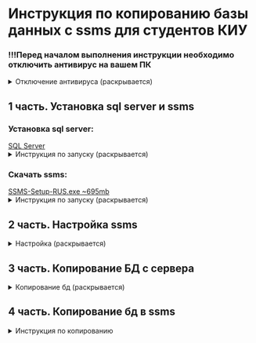<h1>Инструкция по копированию базы данных с ssms для студентов КИУ</h1>
<h3>!!!Перед началом выполнения инструкции необходимо отключить антивирус на вашем ПК</h3>
<details>
<summary>Отключение антивируса (раскрывается)</summary>

Нажимаем на значок антивируса
<img src="images/antivirus1.png" alt="Значок антивируса">

Переходим в раздел "Защита от вирусов и угроз"
<img src="images/antivirus2.png" alt="Переход в нужынй раздел">

Переходим в управление настройками
<img src="images/antivirus3.png" alt="Управление настройками">

Переключаем все ползунки
<img src="images/antivirus4.png" alt="Переключение ползунков">

Готово
</details>
<h2>1 часть. Установка sql server и ssms</h2>

<h3>Установка sql server:</h3> <a href="https://github.com/MaksimFomin06/instructions-for-copying-a-database-from-SSMS/raw/refs/heads/main/sql%20server/SQL2022-SSEI-Dev.exe?download=" download>SQL Server </a>
<details>
<summary>Инструкция по запуску (раскрывается)</summary>
<ul>
<li>
Запускаем файл
<img src="images/sql1.png" alt="Запуск exe файла">
</li>
<li>
В всплывающем окне разрешаем внесение изменений на устройстве("Да")
</li>
<li>
Выбираем тип установки "Базовая"
<img src="images/sql2.png" alt="Базовая">
</li>
<li>
Нажимаем "Принять"
<img src="images/sql3.png" alt="">
</li>
<li>
Проверяем место установки и нажимаем кнопку "Установить"
<img src="images/sql4.png" alt="">
</li>
<li>
Ждем конца установки. Размер ~8.5gb.
Нажимаем "Закрыть" и "Да"
<img src="images/sql5.png" alt="">
</li>
</ul>
</details>

<h3>Скачать ssms:</h3> <a href="https://github.com/MaksimFomin06/instructions-for-copying-a-database-from-SSMS/raw/refs/heads/main/ssms/SSMS-Setup-RUS.exe?download=" download>SSMS-Setup-RUS.exe ~695mb</a>
<details>
<summary>Инструкция по запуску (раскрывается)</summary>
<ul>
<li>
Запускаем файл
<img src="images/ssms1.png" alt="">
</li>
<li>
В всплывающем окне разрешаем внесение изменений на устройстве("Да")
</li>
<li>
Проверяем расположение и кнопку "Установить".
После установки нажимаем "Закрыть"
<img src="images/ssms2.png" alt="">
</li>
</ul>
</details>
<h2>2 часть. Настройка ssms</h2>
<details>
<summary>Настройка (раскрывается)</summary>
<ul>
<li>
Открываем ssms. Нас встречает такое меню.
<img src="images/ssms3.png" alt="">
</li>
<li>
Далее в окне выбираем "Продолжить обзор"
<img src="images/ssms4.png" alt="">
</li>
<li>
Выбираем как на фото. Далее "ОК" и "Соединить"
<img src="images/ssms5.png" alt="">
</li>
</ul>
</details>
<h2>3 часть. Копирование БД с сервера</h2>
<details>
<summary>Копирование бд (раскрывается)</summary>
<ul>
<li>
Правой кнопкой мыши нажимаем на нужную БД
<img src="images/copy1.png" alt="">
</li>
<li>
Нажимаем "Задачи" -> "Сформировать скрипты"
<img src="images/copy2.png" alt="">
</li>
<li>
Выйдет такое меню
<img src="images/copy3.png" alt="">
</li>
<li>
Нажимаем "Далее"
</li>
<li>
Выбираем как на фото, затем "Далее"
<img src="images/copy4.png" alt="">
</li>
<li>
Нажимаем дополнительно. "Сформировать скрипт для зависимостей -> True" Затем "ОК"
<img src="images/recovery7.png" alt="">  
</li>
<li>
Далее выбираем параметры сохранения и обязательно запоминаем путь сохранения и название файла. Нажимаем "Далее" два раза
<img src="images/copy5.png" alt="">
</li>
<li>
Итоговый результат. Нажимаем "Готово"
<img src="images/copy6.png" alt="">
</li>
</ul>
</details>
<h2>4 часть. Копирование бд в ssms</h2>
<details>
<summary>Инструкция по копированию</summary>
<ul>
<li>
В ssms создаем базу данных с таким же названием как и на сервере
<img src="images/recovery.png" alt="">
</li>
<li>
Выйдет окно. В "Имя базы данных" пишем название БД. Нажимаем "ОК"
<img src="images/recovery3.png" alt="">
</li>
<li>
Находим наш файл в проводнике, нажимаем на него два раза
<img src="images/recovery1.png" alt="">
</li>
<li>
Файл откроется в ssms и нам нужно будет его выполнить
<img src="images/recovery2.png" alt="">
</li>
<li>
Если вы все сделали правильно то скрипт выполнится успешно
<img src="images/recovery4.png" alt="">
</li>
<li>
Можем проверить правильность копирования выводом случайных данных из БД
<img src="images/recovery5.png" alt="">
</li>
</ul>
</details>